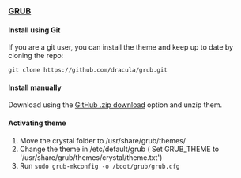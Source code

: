 ### [GRUB](https://gnu.org/software/grub/)

#### Install using Git

If you are a git user, you can install the theme and keep up to date by cloning the repo:

    git clone https://github.com/dracula/grub.git

#### Install manually

Download using the [GitHub .zip download](https://github.com/dracula/grub/archive/master.zip) option and unzip them.

#### Activating theme

1. Move the crystal folder to /usr/share/grub/themes/
2. Change the theme in /etc/default/grub ( Set GRUB_THEME to '/usr/share/grub/themes/crystal/theme.txt')
3. Run `sudo grub-mkconfig -o /boot/grub/grub.cfg`
